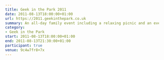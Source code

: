 ```yaml
---
title: Geek in the Park 2011
date: 2011-08-13T18:00:00+01:00
url: https://2011.geekinthepark.co.uk
summary: An all-day family event including a relaxing picnic and an evening of illuminating talks by web industry leaders.
category:
- Geek in the Park
start: 2011-08-13T18:00:00+01:00
end: 2011-08-13T21:30:00+01:00
participant: true
venue: 9c4w7fr8+7x
---
```

